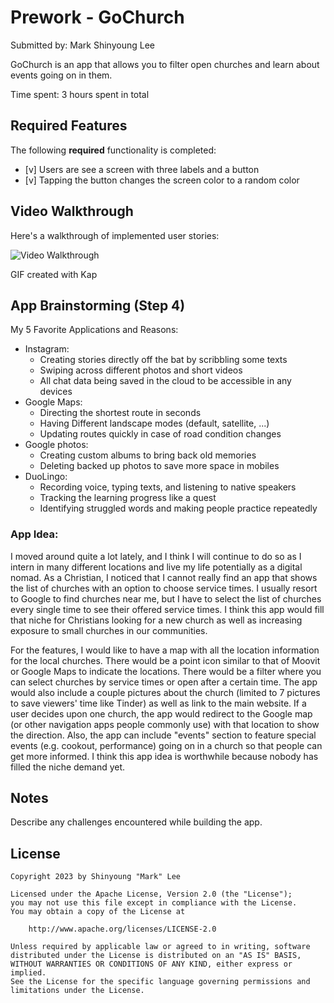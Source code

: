 # Prework - GoChurch

Submitted by: Mark Shinyoung Lee

GoChurch is an app that allows you to filter open churches and learn about events going on in them.

Time spent: 3 hours spent in total

## Required Features

The following **required** functionality is completed:

- [v] Users are see a screen with three labels and a button
- [v] Tapping the button changes the screen color to a random color
 
## Video Walkthrough

Here's a walkthrough of implemented user stories:

<img src='http://i.imgur.com/link/to/your/gif/file.gif' title='Video Walkthrough' width='' alt='Video Walkthrough' />

<!-- Replace this with whatever GIF tool you used! -->
GIF created with Kap 
<!-- Recommended tools:
[Kap](https://getkap.co/) for macOS
[ScreenToGif](https://www.screentogif.com/) for Windows
[peek](https://github.com/phw/peek) for Linux. -->

## App Brainstorming (Step 4)

My 5 Favorite Applications and Reasons:
- Instagram:
    * Creating stories directly off the bat by scribbling some texts
    * Swiping across different photos and short videos
    * All chat data being saved in the cloud to be accessible in any devices
- Google Maps:
    * Directing the shortest route in seconds
    * Having Different landscape modes (default, satellite, ...)
    * Updating routes quickly in case of road condition changes
- Google photos:
    * Creating custom albums to bring back old memories
    * Deleting backed up photos to save more space in mobiles
- DuoLingo:
    * Recording voice, typing texts, and listening to native speakers
    * Tracking the learning progress like a quest
    * Identifying struggled words and making people practice repeatedly
    
### App Idea:
I moved around quite a lot lately, and I think I will continue to do so as I intern in many different locations and live my life potentially as a digital nomad. As a Christian, I noticed that I cannot really find an app that shows the list of churches with an option to choose service times. I usually resort to Google to find churches near me, but I have to select the list of churches every single time to see their offered service times. I think this app would fill that niche for Christians looking for a new church as well as increasing exposure to small churches in our communities.

For the features, I would like to have a map with all the location information for the local churches. There would be a point icon similar to that of Moovit or Google Maps to indicate the locations. There would be a filter where you can select churches by service times or open after a certain time. The app would also include a couple pictures about the church (limited to 7 pictures to save viewers' time like Tinder) as well as link to the main website. If a user decides upon one church, the app would redirect to the Google map (or other navigation apps people commonly use) with that location to show the direction. Also, the app can include "events" section to feature special events (e.g. cookout, performance) going on in a church so that people can get more informed. I think this app idea is worthwhile because nobody has filled the niche demand yet.

## Notes

Describe any challenges encountered while building the app.

## License

    Copyright 2023 by Shinyoung "Mark" Lee

    Licensed under the Apache License, Version 2.0 (the "License");
    you may not use this file except in compliance with the License.
    You may obtain a copy of the License at

        http://www.apache.org/licenses/LICENSE-2.0

    Unless required by applicable law or agreed to in writing, software
    distributed under the License is distributed on an "AS IS" BASIS,
    WITHOUT WARRANTIES OR CONDITIONS OF ANY KIND, either express or implied.
    See the License for the specific language governing permissions and
    limitations under the License.
